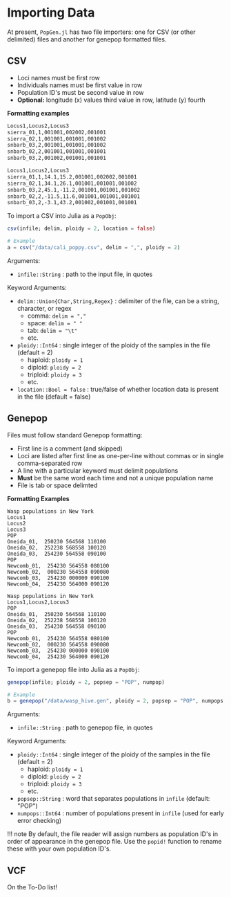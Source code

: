 # Importing Data

At present, `PopGen.jl` has two file importers: one for CSV (or other delimited) files and another for genepop formatted files. 



## CSV

- Loci names must be first row
- Individuals names must be first value in row
- Population ID's must be second value in row
- **Optional:** longitude (x) values third value in row, latitude (y) fourth

**Formatting examples**

``` bash tab="without locations"
Locus1,Locus2,Locus3
sierra_01,1,001001,002002,001001
sierra_02,1,001001,001001,001002
snbarb_03,2,001001,001001,001002
snbarb_02,2,001001,001001,001001
snbarb_03,2,001002,001001,001001
```

``` bash tab="with locations"
Locus1,Locus2,Locus3
sierra_01,1,14.1,15.2,001001,002002,001001
sierra_02,1,34.1,26.1,001001,001001,001002
snbarb_03,2,45.1,-11.2,001001,001001,001002
snbarb_02,2,-11.5,11.6,001001,001001,001001
snbarb_03,2,-3.1,43.2,001002,001001,001001
```

To import a CSV into Julia as a `PopObj`:

```julia
csv(infile; delim, ploidy = 2, location = false)

# Example
a = csv("/data/cali_poppy.csv", delim = ",", ploidy = 2)
```

Arguments:

-  `infile::String` : path to the input file, in quotes

Keyword Arguments:

- `delim::Union{Char,String,Regex}` : delimiter of the file, can be a string, character, or regex
    - comma: `delim = ","`
    - space: `delim = " "`
    - tab: `delim = "\t"`
    - etc.
- `ploidy::Int64` : single integer of the ploidy of the samples in the file (default = 2)
    - haploid: `ploidy = 1`
    - diploid: `ploidy = 2`
    - triploid: `ploidy = 3`
    - etc.
- `location::Bool = false` : true/false of whether location data is present in the file (default = false)



## Genepop

Files must follow standard Genepop formatting:

- First line is a comment (and skipped)
- Loci are listed after first line as one-per-line without commas or in single comma-separated row
- A line with a particular keyword must delimit populations
- **Must** be the same word each time and not a unique population name
- File is tab or space delimted

**Formatting Examples**

```  tab="loci stacked vertically"
Wasp populations in New York
Locus1
Locus2
Locus3
POP
Oneida_01,  250230 564568 110100
Oneida_02,  252238 568558 100120
Oneida_03,  254230 564558 090100
POP
Newcomb_01,  254230 564558 080100
Newcomb_02,  000230 564558 090080
Newcomb_03,  254230 000000 090100
Newcomb_04,  254230 564000 090120
```

```  tab="loci stacked horizontally"
Wasp populations in New York
Locus1,Locus2,Locus3
POP
Oneida_01,  250230 564568 110100
Oneida_02,  252238 568558 100120
Oneida_03,  254230 564558 090100
POP
Newcomb_01,  254230 564558 080100
Newcomb_02,  000230 564558 090080
Newcomb_03,  254230 000000 090100
Newcomb_04,  254230 564000 090120
```

To import a genepop file into Julia as a `PopObj`:

```julia
genepop(infile; ploidy = 2, popsep = "POP", numpop)

# Example
b = genepop("/data/wasp_hive.gen", ploidy = 2, popsep = "POP", numpops = 2)
```

Arguments:

- `infile::String` : path to genepop file, in quotes

Keyword Arguments:

- `ploidy::Int64` : single integer of the ploidy of the samples in the file (default = 2)
    - haploid: `ploidy = 1`
    - diploid: `ploidy = 2`
    - triploid: `ploidy = 3`
    - etc.
- `popsep::String` : word that separates populations in `infile` (default: "POP")
- `numpops::Int64` : number of populations present in `infile` (used for early error checking)

!!! note
    By default, the file reader will assign numbers as population ID's in order of appearance in the genepop file. Use the `popid!` function to rename these with your own population ID's.

VCF
---------------------

On the To-Do list!